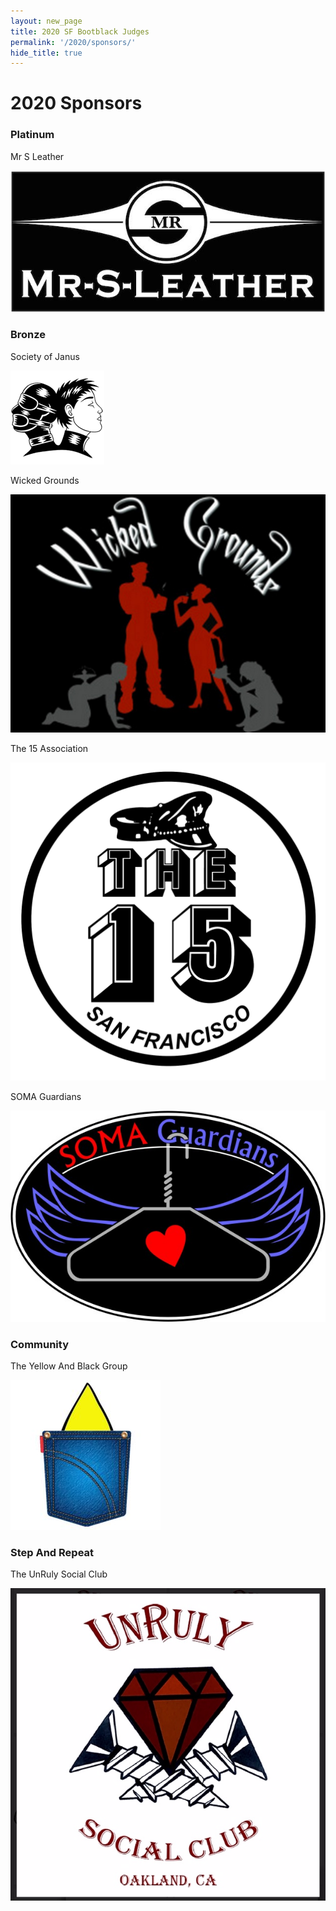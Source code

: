 ```yaml
---
layout: new_page
title: 2020 SF Bootblack Judges
permalink: '/2020/sponsors/'
hide_title: true
---
```


<h1 class="mt-5 text-center"> 2020 Sponsors </h1>

<h3>Platinum </h3>
<div class="row">
  <div class="col-sm-3">
    <p> Mr S Leather </p>
    <img class="img-fluid" src="/images/2020/sponsors/mr_s.jpg" >
  </div>
</div>

<h3 class="mt-5">Bronze </h3>
<div class="row">
  <div class="col-sm-3">
    <p> Society of Janus </p>
    <img class="img-fluid" src="/images/2020/sponsors/soj.png" >
  </div>
  <div class="col-sm-3">
    <p> Wicked Grounds </p>
    <img class="img-fluid" src="/images/2020/sponsors/wicked_grounds.jpg" >
  </div>
  <div class="col-sm-3">
    <p> The 15 Association </p>
    <img class="img-fluid" src="/images/2020/sponsors/15_association.png" >
  </div>
  <div class="col-sm-3">
    <p> SOMA Guardians </p>
    <img class="img-fluid" src="/images/2020/sponsors/soma_guardians.jpg" >
  </div>
</div>

<h3 class="mt-5">Community </h3>
<div class="row">
  <div class="col-sm-3">
    <p> The Yellow And Black Group </p>
    <img class="img-fluid" src="/images/2020/sponsors/yellow&black.jpg" >
  </div>
</div>

<h3 class="mt-5">Step And Repeat </h3>
<div class="row">
  <div class="col-sm-3">
    <p> The UnRuly Social Club</p>
    <img class="img-fluid" src="/images/2020/sponsors/UnRuly.jpeg" >
  </div>
</div>
